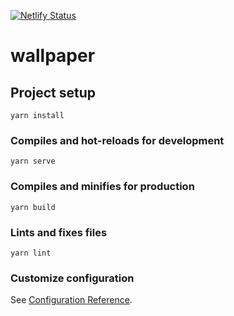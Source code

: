 [![Netlify Status](https://api.netlify.com/api/v1/badges/5387b9d1-9013-457f-9b7e-caefe77fc33f/deploy-status)](https://app.netlify.com/sites/wallpaper-tk/deploys)

# wallpaper

## Project setup
```
yarn install
```

### Compiles and hot-reloads for development
```
yarn serve
```

### Compiles and minifies for production
```
yarn build
```

### Lints and fixes files
```
yarn lint
```

### Customize configuration
See [Configuration Reference](https://cli.vuejs.org/config/).
